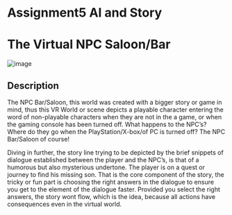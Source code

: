# Assignment5 AI and Story 

# The Virtual NPC Saloon/Bar 

![image](https://user-images.githubusercontent.com/72683052/101994846-9a4aa200-3cbd-11eb-8b62-a58ff53edf29.png)

## Description

The NPC Bar/Saloon, this world was created with a bigger story or game in mind, thus this VR World or scene depicts a playable character entering  the word of non-playable characters when they are not in the a game, or when the gaming console has been turned off. What happens to the NPC’s? Where do they go when the PlayStation/X-box/of PC is turned off? The NPC Bar/Saloon of course! 

Diving in further, the story line trying to be depicted by the brief snippets of dialogue established between the player and the NPC’s, is that of a humorous but also mysterious undertone. The player is on a quest or journey to find his missing son. That is the core component of the story, the tricky or fun part is choosing the right answers in the dialogue to ensure you get to the element of the dialogue faster. Provided you select the right answers, the story wont flow, which is the idea, because all actions have consequences even in the virtual world.  



